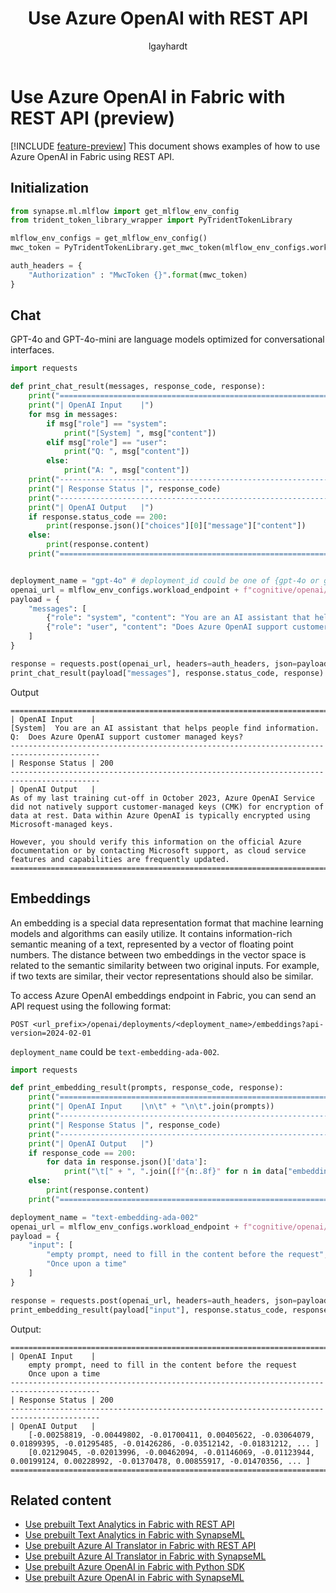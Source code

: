 ﻿---
title: Use Azure OpenAI with REST API
description: How to use prebuilt Azure OpenAI in Fabric with REST API
ms.author: lagayhar
author: lgayhardt
ms.reviewer: ruxu
reviewer: ruixinxu
ms.topic: how-to
ms.date: 02/14/2025
ms.update-cycle: 180-days
ms.search.form: 
ms.collection: ce-skilling-ai-copilot
---

# Use Azure OpenAI in Fabric with REST API (preview)

[!INCLUDE [feature-preview](../../includes/feature-preview-note.md)]
This document shows examples of how to use Azure OpenAI in Fabric using REST API.

## Initialization

```python
from synapse.ml.mlflow import get_mlflow_env_config
from trident_token_library_wrapper import PyTridentTokenLibrary

mlflow_env_configs = get_mlflow_env_config()
mwc_token = PyTridentTokenLibrary.get_mwc_token(mlflow_env_configs.workspace_id, mlflow_env_configs.artifact_id, 2)

auth_headers = {
    "Authorization" : "MwcToken {}".format(mwc_token)
}
```
## Chat

GPT-4o and GPT-4o-mini are language models optimized for conversational interfaces. 

```python
import requests

def print_chat_result(messages, response_code, response):
    print("==========================================================================================")
    print("| OpenAI Input    |")
    for msg in messages:
        if msg["role"] == "system":
            print("[System] ", msg["content"])
        elif msg["role"] == "user":
            print("Q: ", msg["content"])
        else:
            print("A: ", msg["content"])
    print("------------------------------------------------------------------------------------------")
    print("| Response Status |", response_code)
    print("------------------------------------------------------------------------------------------")
    print("| OpenAI Output   |")
    if response.status_code == 200:
        print(response.json()["choices"][0]["message"]["content"])
    else:
        print(response.content)
    print("==========================================================================================")


deployment_name = "gpt-4o" # deployment_id could be one of {gpt-4o or gpt-4o-mini}
openai_url = mlflow_env_configs.workload_endpoint + f"cognitive/openai/openai/deployments/{deployment_name}/chat/completions?api-version=2025-04-01-preview"
payload = {
    "messages": [
        {"role": "system", "content": "You are an AI assistant that helps people find information."},
        {"role": "user", "content": "Does Azure OpenAI support customer managed keys?"}
    ]
}

response = requests.post(openai_url, headers=auth_headers, json=payload)
print_chat_result(payload["messages"], response.status_code, response)
```

Output

```console
==========================================================================================
| OpenAI Input    |
[System]  You are an AI assistant that helps people find information.
Q:  Does Azure OpenAI support customer managed keys?
------------------------------------------------------------------------------------------
| Response Status | 200
------------------------------------------------------------------------------------------
| OpenAI Output   |
As of my last training cut-off in October 2023, Azure OpenAI Service did not natively support customer-managed keys (CMK) for encryption of data at rest. Data within Azure OpenAI is typically encrypted using Microsoft-managed keys. 

However, you should verify this information on the official Azure documentation or by contacting Microsoft support, as cloud service features and capabilities are frequently updated.
==========================================================================================
```
## Embeddings
An embedding is a special data representation format that machine learning models and algorithms can easily utilize. It contains information-rich semantic meaning of a text, represented by a vector of floating point numbers. The distance between two embeddings in the vector space is related to the semantic similarity between two original inputs. For example, if two texts are similar, their vector representations should also be similar.

To access Azure OpenAI embeddings endpoint in Fabric, you can send an API request using the following format:

```POST <url_prefix>/openai/deployments/<deployment_name>/embeddings?api-version=2024-02-01```

`deployment_name` could be `text-embedding-ada-002`.

```python
import requests

def print_embedding_result(prompts, response_code, response):
    print("==========================================================================================")
    print("| OpenAI Input    |\n\t" + "\n\t".join(prompts))
    print("------------------------------------------------------------------------------------------")
    print("| Response Status |", response_code)
    print("------------------------------------------------------------------------------------------")
    print("| OpenAI Output   |")
    if response_code == 200:
        for data in response.json()['data']:
            print("\t[" + ", ".join([f"{n:.8f}" for n in data["embedding"][:10]]) + ", ... ]")
    else:
        print(response.content)
    print("==========================================================================================")

deployment_name = "text-embedding-ada-002"
openai_url = mlflow_env_configs.workload_endpoint + f"cognitive/openai/openai/deployments/{deployment_name}/embeddings?api-version=2025-04-01-preview"
payload = {
    "input": [
        "empty prompt, need to fill in the content before the request",
        "Once upon a time"
    ]
}

response = requests.post(openai_url, headers=auth_headers, json=payload)
print_embedding_result(payload["input"], response.status_code, response)
```


Output:
```console
==========================================================================================
| OpenAI Input    |
	empty prompt, need to fill in the content before the request
	Once upon a time
------------------------------------------------------------------------------------------
| Response Status | 200
------------------------------------------------------------------------------------------
| OpenAI Output   |
	[-0.00258819, -0.00449802, -0.01700411, 0.00405622, -0.03064079, 0.01899395, -0.01295485, -0.01426286, -0.03512142, -0.01831212, ... ]
	[0.02129045, -0.02013996, -0.00462094, -0.01146069, -0.01123944, 0.00199124, 0.00228992, -0.01370478, 0.00855917, -0.01470356, ... ]
==========================================================================================
```

## Related content

- [Use prebuilt Text Analytics in Fabric with REST API](how-to-use-text-analytics.md)
- [Use prebuilt Text Analytics in Fabric with SynapseML](how-to-use-text-analytics.md)
- [Use prebuilt Azure AI Translator in Fabric with REST API](how-to-use-text-translator.md)
- [Use prebuilt Azure AI Translator in Fabric with SynapseML](how-to-use-text-translator.md)
- [Use prebuilt Azure OpenAI in Fabric with Python SDK](how-to-use-openai-sdk-synapse.md)
- [Use prebuilt Azure OpenAI in Fabric with SynapseML](how-to-use-openai-sdk-synapse.md)
